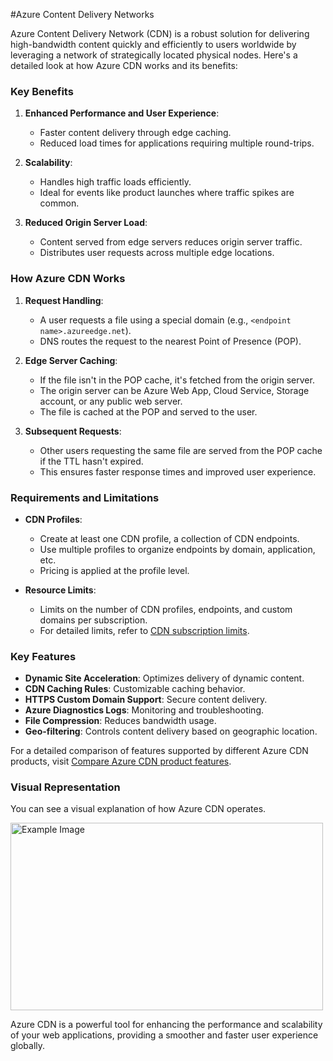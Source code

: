 #Azure Content Delivery Networks

Azure Content Delivery Network (CDN) is a robust solution for delivering high-bandwidth content quickly and efficiently to users worldwide by leveraging a network of strategically located physical nodes. Here's a detailed look at how Azure CDN works and its benefits:

### Key Benefits
1. **Enhanced Performance and User Experience**:
   - Faster content delivery through edge caching.
   - Reduced load times for applications requiring multiple round-trips.

2. **Scalability**:
   - Handles high traffic loads efficiently.
   - Ideal for events like product launches where traffic spikes are common.

3. **Reduced Origin Server Load**:
   - Content served from edge servers reduces origin server traffic.
   - Distributes user requests across multiple edge locations.

### How Azure CDN Works
1. **Request Handling**:
   - A user requests a file using a special domain (e.g., `<endpoint name>.azureedge.net`).
   - DNS routes the request to the nearest Point of Presence (POP).

2. **Edge Server Caching**:
   - If the file isn't in the POP cache, it's fetched from the origin server.
   - The origin server can be Azure Web App, Cloud Service, Storage account, or any public web server.
   - The file is cached at the POP and served to the user.

3. **Subsequent Requests**:
   - Other users requesting the same file are served from the POP cache if the TTL hasn't expired.
   - This ensures faster response times and improved user experience.

### Requirements and Limitations
- **CDN Profiles**:
  - Create at least one CDN profile, a collection of CDN endpoints.
  - Use multiple profiles to organize endpoints by domain, application, etc.
  - Pricing is applied at the profile level.

- **Resource Limits**:
  - Limits on the number of CDN profiles, endpoints, and custom domains per subscription.
  - For detailed limits, refer to [CDN subscription limits](https://learn.microsoft.com/en-in/training/wwl-azure/develop-for-storage-cdns/media/azure-content-delivery-network.png).

### Key Features
- **Dynamic Site Acceleration**: Optimizes delivery of dynamic content.
- **CDN Caching Rules**: Customizable caching behavior.
- **HTTPS Custom Domain Support**: Secure content delivery.
- **Azure Diagnostics Logs**: Monitoring and troubleshooting.
- **File Compression**: Reduces bandwidth usage.
- **Geo-filtering**: Controls content delivery based on geographic location.

For a detailed comparison of features supported by different Azure CDN products, visit [Compare Azure CDN product features](https://learn.microsoft.com/en-us/azure/cdn/cdn-features).

### Visual Representation
You can see a visual explanation of how Azure CDN operates.

<img src="https://learn.microsoft.com/en-in/training/wwl-azure/develop-for-storage-cdns/media/azure-content-delivery-network.png" alt="Example Image" width="500" height="300">

Azure CDN is a powerful tool for enhancing the performance and scalability of your web applications, providing a smoother and faster user experience globally.
